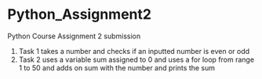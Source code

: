 # Python_Assignment2
Python Course Assignment 2 submission

1. Task 1 takes a number and checks if an inputted number is even or odd
2. Task 2 uses a variable sum assigned to 0 and uses a for loop from range 1 to 50 and adds on sum with the number and prints the sum
